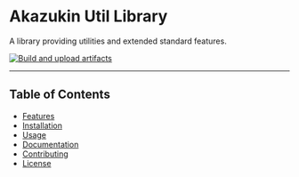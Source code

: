 # Akazukin Util Library

A library providing utilities and extended standard features.

[![Build and upload artifacts](https://github.com/Akazukin-Team/Util-Library/actions/workflows/build.yml/badge.svg?branch=main)](https://github.com/Akazukin-Team/Util-Library/actions/workflows/build.yml)


---

## Table of Contents

- [Features](#features)
- [Installation](#installation)
- [Usage](#usage)
- [Documentation](#documentation)
- [Contributing](#contributing)
- [License](#license)


